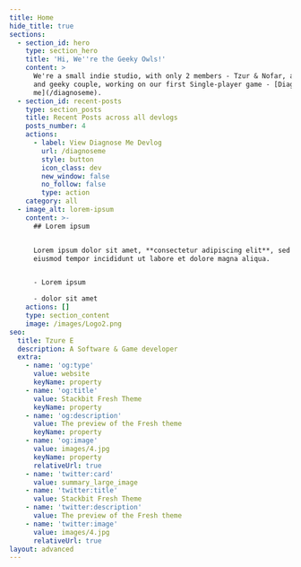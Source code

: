 ```yaml
---
title: Home
hide_title: true
sections:
  - section_id: hero
    type: section_hero
    title: 'Hi, We''re the Geeky Owls!'
    content: >
      We're a small indie studio, with only 2 members - Tzur & Nofar, a happy
      and geeky couple, working on our first Single-player game - [Diagnose
      me](/diagnoseme).
  - section_id: recent-posts
    type: section_posts
    title: Recent Posts across all devlogs
    posts_number: 4
    actions:
      - label: View Diagnose Me Devlog
        url: /diagnoseme
        style: button
        icon_class: dev
        new_window: false
        no_follow: false
        type: action
    category: all
  - image_alt: lorem-ipsum
    content: >-
      ## Lorem ipsum


      Lorem ipsum dolor sit amet, **consectetur adipiscing elit**, sed do
      eiusmod tempor incididunt ut labore et dolore magna aliqua.


      - Lorem ipsum

      - dolor sit amet
    actions: []
    type: section_content
    image: /images/Logo2.png
seo:
  title: Tzure E
  description: A Software & Game developer
  extra:
    - name: 'og:type'
      value: website
      keyName: property
    - name: 'og:title'
      value: Stackbit Fresh Theme
      keyName: property
    - name: 'og:description'
      value: The preview of the Fresh theme
      keyName: property
    - name: 'og:image'
      value: images/4.jpg
      keyName: property
      relativeUrl: true
    - name: 'twitter:card'
      value: summary_large_image
    - name: 'twitter:title'
      value: Stackbit Fresh Theme
    - name: 'twitter:description'
      value: The preview of the Fresh theme
    - name: 'twitter:image'
      value: images/4.jpg
      relativeUrl: true
layout: advanced
---
```

